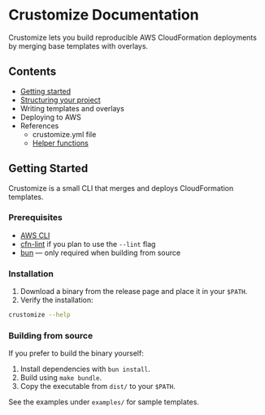 # Crustomize Documentation

Crustomize lets you build reproducible AWS CloudFormation deployments by merging base templates with overlays.

## Contents

- [Getting started](#getting-started)
- [Structuring your project](project-structure.md)
- Writing templates and overlays
- Deploying to AWS
- References
  - crustomize.yml file
  - [Helper functions](helpers.md)

## Getting Started

Crustomize is a small CLI that merges and deploys CloudFormation templates.

### Prerequisites

- [AWS CLI](https://aws.amazon.com/cli/)
- [cfn-lint](https://github.com/aws-cloudformation/cfn-lint) if you plan to use the `--lint` flag
- [bun](https://bun.sh) &mdash; only required when building from source

### Installation

1. Download a binary from the release page and place it in your `$PATH`.
2. Verify the installation:

```bash
crustomize --help
```

### Building from source

If you prefer to build the binary yourself:

1. Install dependencies with `bun install`.
2. Build using `make bundle`.
3. Copy the executable from `dist/` to your `$PATH`.

See the examples under `examples/` for sample templates.
